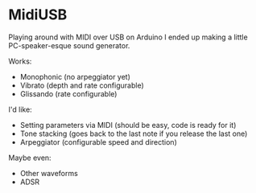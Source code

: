 # MidiUSB

Playing around with MIDI over USB on Arduino I ended up making a little PC-speaker-esque sound generator.

Works:

* Monophonic (no arpeggiator yet)
* Vibrato (depth and rate configurable)
* Glissando (rate configurable)

I'd like:

* Setting parameters via MIDI (should be easy, code is ready for it)
* Tone stacking (goes back to the last note if you release the last one)
* Arpeggiator (configurable speed and direction)

Maybe even:

* Other waveforms
* ADSR

